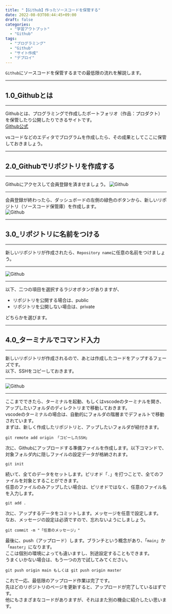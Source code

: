```yaml
---
title: "【Github】作ったソースコードを保管する"
date: 2022-08-03T08:44:45+09:00
draft: false
categories:
  - "学習アウトプット"
  - "Github"
tags:
  - "プログラミング"
  - "Github"
  - "サイト作成"
  - "デプロイ"
---
```


``Github``にソースコードを保管するまでの最低限の流れを解説します。

<!--more-->
***
## 1.0_Githubとは
***
Githubとは、プログラミングで作成したポートフォリオ（作品：プロダクト）を保管したり公開したりできるサイトです。  
[Github公式](https://github.com/)  

vsコードなどのエディタでブログラムを作成したら、その成果としてここに保管しておきましょう。  

***
## 2.0_Githubでリポジトリを作成する
***
Githubにアクセスして会員登録を済ませましょう。
![Github](../../img/github.png)  
***
会員登録が終わったら、ダッシュボードの左側の緑色のボタンから、新しいリポジトリ（ソースコード保管庫）を作成します。  
![Github](../../img/github_ripo.png)  
***
## 3.0_リポジトリに名前をつける
***
新しいリポジトリが作成されたら、``Repository name``に任意の名前をつけましょう。
***
![Github](../../img/git_new.png)  
***
以下、二つの項目を選択するラジオボタンがありますが、
- リポジトリを公開する場合は、public
- リポジトリを公開しない場合は、private  

どちらかを選びます。  
***
## 4.0_ターミナルでコマンド入力
***
新しいリポジトリが作成されるので、あとは作成したコードをアップするフェーズです。  
以下、SSHをコピーしておきます。  
***
![Github](../../img/git_ripossh.png)  
***
ここまでできたら、ターミナルを起動、もしくはvscodeのターミナルを開き、アップしたいフォルダのディレクトリまで移動しておきます。  
vscodeのターミナルの場合は、自動的にフォルダの階層までデフォルトで移動されています。  
まずは、新しく作成したリポジトリと、アップしたいフォルダが紐付きます。
```
git remote add origin 「コピーしたSSH」
```
次に、Githubにアップロードする準備ファイルを作成します。以下コマンドで、対象フォルダ内に隠しファイルの設定データが格納されます。
```
git init
```
続いて、全てのデータをセットします。ピリオド「``.``」を打つことで、全てのファイルを対象とすることができます。  
任意のファイルのみアップしたい場合は、ピリオドではなく、任意のファイル名を入力します。
```
git add .
```
次に、アップするデータをコミットします。メッセージを任意で設定します。  
なお、メッセージの設定は必須ですので、忘れないようにしましょう。
```
git commit -m "「任意のメッセージ」"
```
最後に、push（アップロード）します。ブランチという概念があり、「``main``」か「``master``」になります。  
ここは個別の環境によっても違いますし、別途設定することもできます。  
うまくいかない場合は、もう一つの方で試してみてください。
```
git push origin main もしくは git push origin master
```
これで一応、最低限のアップロード作業は完了です。  
先ほどのリポジトリのページを更新すると、アップロードが完了しているはずです。  
他にもさまざまなコードがありますが、それはまた別の機会に紹介したい思います。